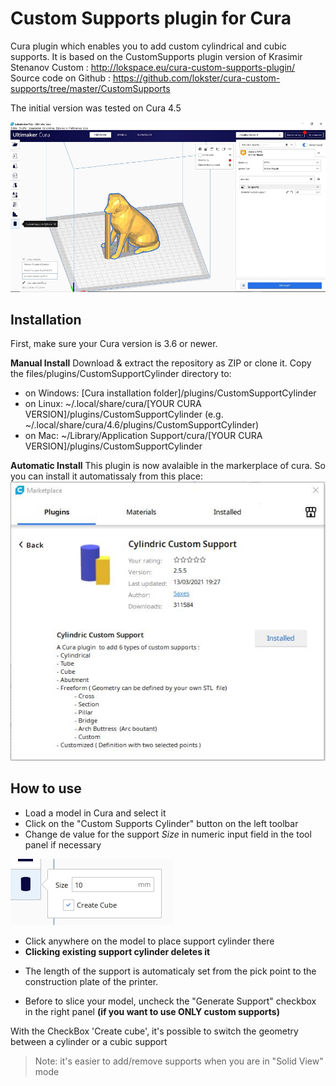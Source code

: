 # Custom Supports plugin for Cura

Cura plugin which enables you to add custom cylindrical and cubic supports. It is based on the CustomSupports plugin version of Krasimir Stenanov Custom : http://lokspace.eu/cura-custom-supports-plugin/
Source code on Github : https://github.com/lokster/cura-custom-supports/tree/master/CustomSupports

The initial version was tested on Cura 4.5

![View plugin](./images/plugin.jpg)

Installation
----
First, make sure your Cura version is 3.6 or newer. 

**Manual Install**
Download & extract the repository as ZIP or clone it. Copy the files/plugins/CustomSupportCylinder directory to:
- on Windows: [Cura installation folder]/plugins/CustomSupportCylinder
- on Linux: ~/.local/share/cura/[YOUR CURA VERSION]/plugins/CustomSupportCylinder (e.g. ~/.local/share/cura/4.6/plugins/CustomSupportCylinder)
- on Mac: ~/Library/Application Support/cura/[YOUR CURA VERSION]/plugins/CustomSupportCylinder


**Automatic Install**
This plugin is now avalaible in the markerplace of cura. So you can install it automatissaly from this place:
![Automatic Install](./images/MarketPlace.jpg)


How to use
----
- Load a model in Cura and select it
- Click on the "Custom Supports Cylinder" button on the left toolbar
- Change de value for the support *Size* in numeric input field in the tool panel if necessary


![Numeric input field in the tool panel](./images/option.jpg)


- Click anywhere on the model to place support cylinder there
- **Clicking existing support cylinder deletes it**

* The length of the support is automaticaly set from the pick point to the construction plate of the printer.

- Before to slice your model, uncheck the "Generate Support" checkbox in the right panel **(if you want to use ONLY custom supports)**

With the CheckBox 'Create cube', it's possible to switch the geometry between a cylinder or a cubic support

>Note: it's easier to add/remove supports when you are in "Solid View" mode
	
